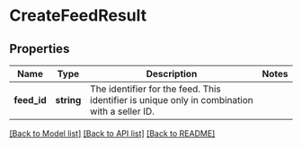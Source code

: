 # CreateFeedResult

## Properties
Name | Type | Description | Notes
------------ | ------------- | ------------- | -------------
**feed_id** | **string** | The identifier for the feed. This identifier is unique only in combination with a seller ID. | 

[[Back to Model list]](../../README.md#documentation-for-models) [[Back to API list]](../../README.md#documentation-for-api-endpoints) [[Back to README]](../../README.md)

